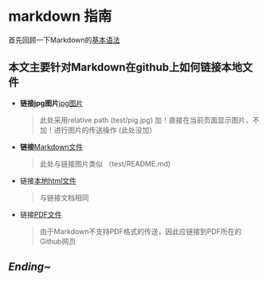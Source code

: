 # markdown 指南

首先回顾一下Markdown的[基本语法](https://www.jianshu.com/p/191d1e21f7ed)

## 本文主要针对Markdown在github上如何链接本地文件

- **链接jpg图片**[jpg图片](test/pig.jpg)
    > 此处采用relative path (test/pig.jpg)
    > 加！直接在当前页面显示图片，不加！进行图片的传送操作 (此处没加）
- **链接**[Markdown文件](test/README.md)
    > 此处与链接图片类似 （test/README.md)
- 链接[本地html文件](test/Assessment_timetable.html)
    >与链接文档相同
- 链接[PDF文件]()
    >由于Markdown不支持PDF格式的传送，因此应链接到PDF所在的Github网页

## *Ending~*
